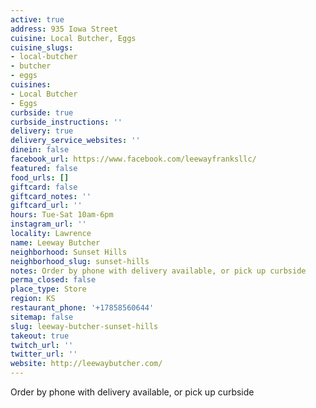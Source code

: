```yaml
---
active: true
address: 935 Iowa Street
cuisine: Local Butcher, Eggs
cuisine_slugs:
- local-butcher
- butcher
- eggs
cuisines:
- Local Butcher
- Eggs
curbside: true
curbside_instructions: ''
delivery: true
delivery_service_websites: ''
dinein: false
facebook_url: https://www.facebook.com/leewayfranksllc/
featured: false
food_urls: []
giftcard: false
giftcard_notes: ''
giftcard_url: ''
hours: Tue-Sat 10am-6pm
instagram_url: ''
locality: Lawrence
name: Leeway Butcher
neighborhood: Sunset Hills
neighborhood_slug: sunset-hills
notes: Order by phone with delivery available, or pick up curbside
perma_closed: false
place_type: Store
region: KS
restaurant_phone: '+17858560644'
sitemap: false
slug: leeway-butcher-sunset-hills
takeout: true
twitch_url: ''
twitter_url: ''
website: http://leewaybutcher.com/
---
```


Order by phone with delivery available, or pick up curbside